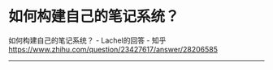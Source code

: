 # 如何构建自己的笔记系统？







如何构建自己的笔记系统？ - Lachel的回答 - 知乎 https://www.zhihu.com/question/23427617/answer/28206585

---

